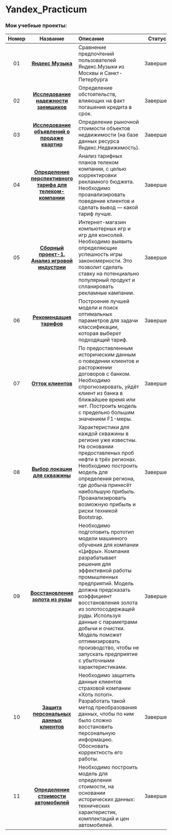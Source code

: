 # Yandex_Practicum

 ### Мои учебные проекты:
 |**Номер**|**Название**|**Описание**|**Статус**|
 |:-----:|:----------------:|:------------------------------------------|:-------------------:|
|01|[**Яндекс Музыка**](https://github.com/RuslanGadzhiev/Yandex_Practicum/tree/main/01%20Yandex%20music)|Сравнение предпочтений пользователей Яндекс.Музыки из Москвы и Санкт-Петербурга| Завершен |
|02|[**Исследование надежности заемщиков**](https://github.com/RuslanGadzhiev/Yandex_Practicum/tree/main/02%20Reliability%20of%20borrowers)|Определение обстоятельств, влияющих на факт погашения кредита в срок.|Завершен|
|03|[**Исследование объявлений о продаже квартир**](https://github.com/RuslanGadzhiev/Yandex_Practicum/tree/main/03%20Sale%20of%20apartments)|Определение рыночной стоимости объектов недвижимости (на базе данных ресурса Яндекс.Недвижимость).|Завершен|
|04|[**Определение перспективного тарифа для телеком-компании**](https://github.com/RuslanGadzhiev/Yandex_Practicum/tree/main/04%20Determination%20promising%20tariff)|Анализ тарифных планов телеком компании, с целью корректировки рекламного бюджета. Необходимо проанализировать поведение клиентов и сделать вывод — какой тариф лучше.|Завершен|
|05|[**Сборный проект-1. Анализ игровой индустрии**](https://github.com/RuslanGadzhiev/Yandex_Practicum/tree/main/05%20Gaming%20Industry%20Analysis)|Интернет-магазин компьютерных игр и игр для консолей. Необходимо выявить определяющие успешность игры закономерности. Это позволит сделать ставку на потенциально популярный продукт и спланировать рекламные кампании.|Завершен|
|06|[**Рекомендация тарифов**](https://github.com/RuslanGadzhiev/Yandex_Practicum/tree/main/06%20Tarif%20recomendation)|Построение лучшей модели и поиск оптимальных параметров для задачи классификации, которая выберет подходящий тариф. |Завершен|
|07|[**Отток клиентов**](https://github.com/RuslanGadzhiev/Yandex_Practicum/tree/main/07%20Outflow%20bank%20customers)| По предоставленным историческим данным о поведении клиентов и расторжении договоров с банком. Необходимо спрогнозировать, уйдёт клиент из банка в ближайшее время или нет. Построить модель с предельно большим значением F1-меры.|Завершен|
|08|[**Выбор локации для скважины**](https://github.com/RuslanGadzhiev/Yandex_Practicum/tree/main/08%20Choosing%20location%20for%20well)|Характеристики для каждой скважины в регионе уже известны. На основании предоставленых проб нефти в трёх регионах. Необходимо построить модель для определения региона, где добыча принесёт наибольшую прибыль. Проанализировать возможную прибыль и риски техникой Bootstrap.|Завершен|
|09|[**Восстановление золота из руды**](https://github.com/RuslanGadzhiev/Yandex_Practicum/tree/main/09%20Recovery%20of%20gold%20from%20ore)|Необходимо подготовить прототип модели машинного обучения для компании «Цифры». Компания разрабатывает решения для эффективной работы промышленных предприятий. Модель должна предсказать коэффициент восстановления золота из золотосодержащей руды. Используя данные с параметрами добычи и очистки. Модель поможет оптимизировать производство, чтобы не запускать предприятие с убыточными характеристиками.|Завершен|
|10|[**Защита персональных данных клиентов**](https://github.com/RuslanGadzhiev/Yandex_Practicum/tree/main/10%20Protection%20of%20personal%20data)|Необходимо защитить данные клиентов страховой компании «Хоть потоп». Разработать такой метод преобразования данных, чтобы по ним было сложно восстановить персональную информацию. Обосновать корректность его работы.|Завершен|
|11|[**Определение стоимости автомобилей**](https://github.com/RuslanGadzhiev/Yandex_Practicum/tree/main/11%20Determining%20the%20cost%20of%20cars)| Необходимо построить модель для определения стоимости, на основании исторических данных: технических характеристик, комплектаций и цен автомобилей. |Завершен|

